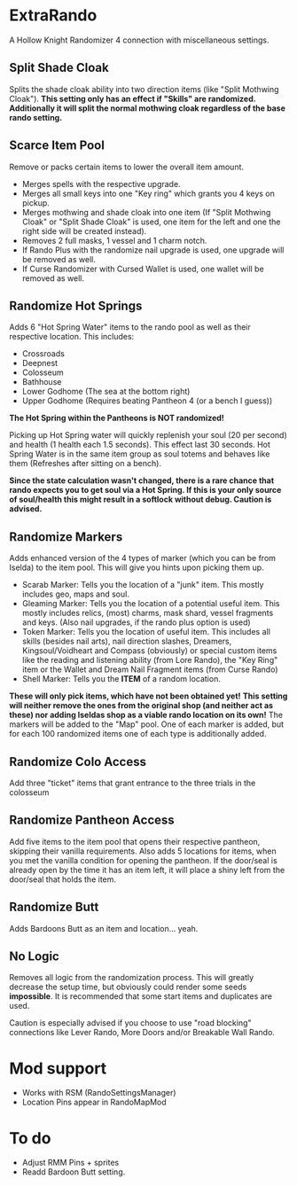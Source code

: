 # ExtraRando
A Hollow Knight Randomizer 4 connection with miscellaneous settings.

## Split Shade Cloak
Splits the shade cloak ability into two direction items (like "Split Mothwing Cloak"). **This setting only has an effect if "Skills" are randomized. Additionally it will split the normal mothwing cloak regardless of the base rando setting.**

## Scarce Item Pool
Remove or packs certain items to lower the overall item amount.
- Merges spells with the respective upgrade.
- Merges all small keys into one "Key ring" which grants you 4 keys on pickup.
- Merges mothwing and shade cloak into one item (If "Split Mothwing Cloak" or "Split Shade Cloak" is used, one item for the left and one the right side will be created instead).
- Removes 2 full masks, 1 vessel and 1 charm notch.
- If Rando Plus with the randomize nail upgrade is used, one upgrade will be removed as well.
- If Curse Randomizer with Cursed Wallet is used, one wallet will be removed as well.

## Randomize Hot Springs
Adds 6 "Hot Spring Water" items to the rando pool as well as their respective location.
This includes:
- Crossroads
- Deepnest
- Colosseum
- Bathhouse
- Lower Godhome (The sea at the bottom right)
- Upper Godhome (Requires beating Pantheon 4 (or a bench I guess))

**The Hot Spring within the Pantheons is NOT randomized!**

Picking up Hot Spring water will quickly replenish your soul (20 per second) and health (1 health each 1.5 seconds). This effect last 30 seconds.
Hot Spring Water is in the same item group as soul totems and behaves like them (Refreshes after sitting on a bench).

**Since the state calculation wasn't changed, there is a rare chance that rando expects you to get soul via a Hot Spring. If this is your only source of soul/health this might result in a softlock without debug. Caution is advised.**

## Randomize Markers
Adds enhanced version of the 4 types of marker (which you can be from Iselda) to the item pool.
This will give you hints upon picking them up.

- Scarab Marker: Tells you the location of a "junk" item. This mostly includes geo, maps and soul.
- Gleaming Marker: Tells you the location of a potential useful item. This mostly includes relics, (most) charms, mask shard, vessel fragments and keys. (Also nail upgrades, if the rando plus option is used)
- Token Marker: Tells you the location of useful item. This includes all skills (besides nail arts), nail direction slashes, Dreamers, Kingsoul/Voidheart and Compass (obviously) or special custom items like the reading and listening ability (from Lore Rando), the "Key Ring" item or the Wallet and Dream Nail Fragment items (from Curse Rando)
- Shell Marker: Tells you the **ITEM** of a random location.

**These will only pick items, which have not been obtained yet!**
**This setting will neither remove the ones from the original shop (and neither act as these) nor adding Iseldas shop as a viable rando location on its own!**
The markers will be added to the "Map" pool.
One of each marker is added, but for each 100 randomized items one of each type is additionally added.

## Randomize Colo Access
Add three "ticket" items that grant entrance to the three trials in the colosseum

## Randomize Pantheon Access
Add five items to the item pool that opens their respective pantheon, skipping their vanilla requirements. Also adds 5 locations for items, when you met the vanilla condition for opening the pantheon. If the door/seal is already open by the time it has an item left, it will place a shiny left from the door/seal that holds the item.

## Randomize Butt
Adds Bardoons Butt as an item and location... yeah.

## No Logic
Removes all logic from the randomization process. This will greatly decrease the setup time, but obviously could render some seeds **impossible**. It is recommended that some start items and duplicates are used.

Caution is especially advised if you choose to use "road blocking" connections like Lever Rando, More Doors and/or Breakable Wall Rando.

# Mod support
- Works with RSM (RandoSettingsManager)
- Location Pins appear in RandoMapMod

# To do
- Adjust RMM Pins + sprites
- Readd Bardoon Butt setting.
